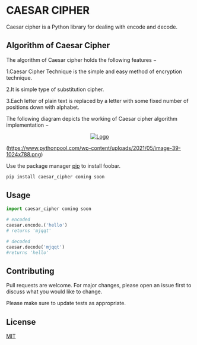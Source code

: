 # CAESAR CIPHER

Caesar cipher is a Python library for dealing with encode and decode.

## Algorithm of Caesar Cipher
The algorithm of Caesar cipher holds the following features −

1.Caesar Cipher Technique is the simple and easy method of encryption technique.

2.It is simple type of substitution cipher.

3.Each letter of plain text is replaced by a letter with some fixed number of positions down with alphabet.

The following diagram depicts the working of Caesar cipher algorithm implementation −


<div align="center">
  <a href="https://www.pythonpool.com/wp-content/uploads/2021/05/image-39-1024x788.png">
    <img url="https://www.pythonpool.com/wp-content/uploads/2021/05/image-39-1024x788.png" alt="Logo" >
  </a>
</div>

(https://www.pythonpool.com/wp-content/uploads/2021/05/image-39-1024x788.png)

Use the package manager [pip](https://pip.pypa.io/en/stable/) to install foobar.

```bash
pip install caesar_cipher coming soon
```

## Usage

```python
import caesar_cipher coming soon

# encoded
caesar.encode.('hello')
# returns 'mjqqt'

# decoded
caesar.decode('mjqqt')
#returns 'hello'


```

## Contributing
Pull requests are welcome. For major changes, please open an issue first to discuss what you would like to change.

Please make sure to update tests as appropriate.

## License
[MIT](https://choosealicense.com/licenses/mit/)
